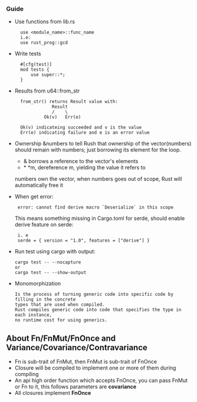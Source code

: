 ### Guide
- Use functions from lib.rs
        
        use <module_name>::func_name
        i.e:
        use rust_prog::gcd
 
- Write tests
        
        #[cfg(test)]
        mod tests {
            use super::*;
        }

- Results from u64::from_str
        
        from_str() returns Result value with:
                    Result
                    /    \
                 Ok(v)   Err(e)

        Ok(v) indicateing succeeded and v is the value
        Err(e) indicating failure and e is an error value
- Ownership
  &numbers to tell Rush that ownership of the vector(numbers) should remain
  with numbers; just borrowing its element for the loop.
  - &   borrows a reference to the vector's elements
  - \*   *m, dereference m, yielding the value it refers to

  numbers own the vector, when numbers goes out of scope, Rust will automatically free it

- When get error:
  
       error: cannot find derive macro `Deserialize` in this scope

  This means something missing in Cargo.toml for serde, should enable derive feature on serde:

       i. e
       serde = { version = "1.0", features = ["derive"] }

- Run test using cargo with output:

      cargo test -- --nocapture
      or
      cargo test -- --show-output

- Monomorphization 
      
      Is the process of turning generic code into specific code by filling in the concrete
      types that are used when compiled.
      Rust compiles generic code into code that specifies the type in each instance,
      no runtime cost for using generics.


## About Fn/FnMut/FnOnce and Variance/Covariance/Contravariance

- Fn is sub-trait of FnMut, then FnMut is sub-trait of FnOnce
- Closure will be compiled to implement one or more of them during compiling
- An api high order function which accepts FnOnce, you can pass FnMut or Fn to it, 
  this follows parameters are **covariance**
- All closures implement **FnOnce**
